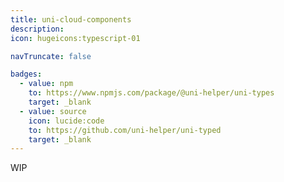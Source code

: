 ```yaml
---
title: uni-cloud-components
description:
icon: hugeicons:typescript-01

navTruncate: false

badges:
  - value: npm
    to: https://www.npmjs.com/package/@uni-helper/uni-types
    target: _blank
  - value: source
    icon: lucide:code
    to: https://github.com/uni-helper/uni-typed
    target: _blank
---
```



WIP
